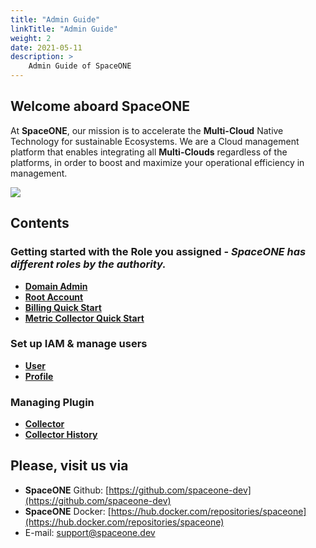 ```yaml
---
title: "Admin Guide"
linkTitle: "Admin Guide"
weight: 2
date: 2021-05-11
description: >
    Admin Guide of SpaceONE
---
```


## Welcome aboard SpaceONE

At **SpaceONE**, our mission is to accelerate the **Multi-Cloud** Native Technology for sustainable Ecosystems.
We are a Cloud management platform that enables integrating all **Multi-Clouds** regardless of the platforms, in order to boost and maximize your operational efficiency in management.

![](/docs/guides/admin_guide/img/admin_guide_main_01.png)


## Contents

### **Getting started with the Role you assigned -** _SpaceONE has different roles by the authority._
* [**Domain Admin**](getting-started/domain_admin)
* [**Root Account**](getting-started/root_account)
* [**Billing Quick Start**](getting-started/billing_quick_start)
* [**Metric Collector Quick Start**](getting-started/metric-collector-quick-start)

### **Set up IAM & manage users**
* [**User**](identity/user)
* [**Profile**](etc/profile)

### **Managing Plugin**
* [**Collector**](plugin/collector)
* [**Collector History**](management/collector_history)


## Please, visit us via

* **SpaceONE**  Github: [https://github.com/spaceone-dev](https://github.com/spaceone-dev)
* **SpaceONE**  Docker: [https://hub.docker.com/repositories/spaceone](https://hub.docker.com/repositories/spaceone)
* E-mail: support@spaceone.dev


